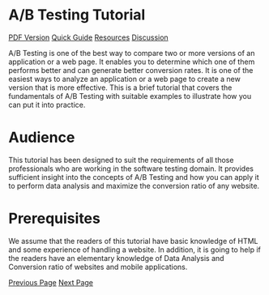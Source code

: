 # A/B Testing Tutorial
[PDF Version](../ab_testing/ab_testing_pdf_version.md)
[Quick Guide](../ab_testing/ab_testing_quick_guide.md)
[Resources](../ab_testing/ab_testing_useful_resources.md)
[Discussion](../ab_testing/ab_testing_discussion.md)

A/B Testing is one of the best way to compare two or more versions of an application or a web page. It enables you to determine which one of them performs better and can generate better conversion rates. It is one of the easiest ways to analyze an application or a web page to create a new version that is more effective. This is a brief tutorial that covers the fundamentals of A/B Testing with suitable examples to illustrate how you can put it into practice.

# Audience
This tutorial has been designed to suit the requirements of all those professionals who are working in the software testing domain. It provides sufficient insight into the concepts of A/B Testing and how you can apply it to perform data analysis and maximize the conversion ratio of any website.

# Prerequisites
We assume that the readers of this tutorial have basic knowledge of HTML and some experience of handling a website. In addition, it is going to help if the readers have an elementary knowledge of Data Analysis and Conversion ratio of websites and mobile applications.


[Previous Page](../ab_testing/index.md) [Next Page](../ab_testing/ab_testing_overview.md) 
